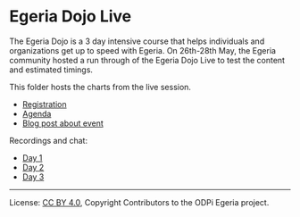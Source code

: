<!-- SPDX-License-Identifier: CC-BY-4.0 -->
<!-- Copyright Contributors to the ODPi Egeria project 2020. -->

# Egeria Dojo Live

The Egeria Dojo is a 3 day intensive course that helps individuals and organizations get up to speed
with Egeria.  On 26th-28th May, the Egeria community hosted a run through of the Egeria Dojo Live
to test the content and estimated timings.

This folder hosts the charts from the live session.

* [Registration](https://www.eventbrite.com/e/egeria-dojo-live-tickets-105972970006)
* [Agenda](https://egeria.odpi.org/open-metadata-resources/open-metadata-tutorials/egeria-dojo/)
* [Blog post about event](https://community.ibm.com/community/user/datascience/blogs/susan-malaika/2020/05/28/odpi-egeria-dojo-live-become-an-open-sourc-contrib)

Recordings and chat:
* [Day 1](Day-1)
* [Day 2](Day-2)
* [Day 3](Day-3)


----
License: [CC BY 4.0](https://creativecommons.org/licenses/by/4.0/),
Copyright Contributors to the ODPi Egeria project.
